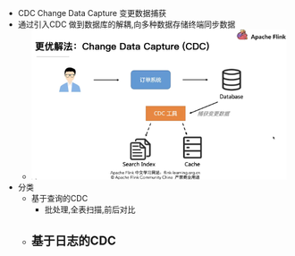 - CDC Change Data Capture 变更数据捕获
- 通过引入CDC 做到数据库的解耦,向多种数据存储终端同步数据
	- ![image.png](../assets/image_1651198610972_0.png)
- 分类
	- 基于查询的CDC
		- 批处理,全表扫描,前后对比
	- 基于日志的CDC
		-
